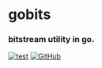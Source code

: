 # gobits
### bitstream utility in go.

[![test](https://github.com/ibbbpbbbp/gobits/actions/workflows/test.yml/badge.svg)](https://github.com/ibbbpbbbp/gobits/actions/workflows/test.yml)
[![GitHub](https://img.shields.io/github/license/ibbbpbbbp/gobits)](LICENSE)
